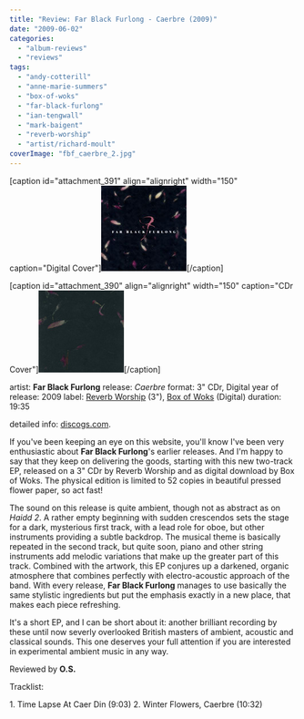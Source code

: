 ```yaml
---
title: "Review: Far Black Furlong - Caerbre (2009)"
date: "2009-06-02"
categories: 
  - "album-reviews"
  - "reviews"
tags: 
  - "andy-cotterill"
  - "anne-marie-summers"
  - "box-of-woks"
  - "far-black-furlong"
  - "ian-tengwall"
  - "mark-baigent"
  - "reverb-worship"
  - "artist/richard-moult"
coverImage: "fbf_caerbre_2.jpg"
---
```


\[caption id="attachment\_391" align="alignright" width="150" caption="Digital Cover"\]![](images/fbf_caerbre_2.jpg)\[/caption\]

\[caption id="attachment\_390" align="alignright" width="150" caption="CDr Cover"\]![](images/fbf_caerbre_1.jpg)\[/caption\]

artist: **Far Black Furlong** release: _Caerbre_ format: 3" CDr, Digital year of release: 2009 label: [Reverb Worship](http://reverbworship.com/) (3"), [Box of Woks](http://info.boxofwoks.com/) (Digital) duration: 19:35

detailed info: [discogs.com](http://www.discogs.com/Far-Black-Furlong-Caerbre/release/1705029).

If you've been keeping an eye on this website, you'll know I've been very enthusiastic about **Far Black Furlong**'s earlier releases. And I'm happy to say that they keep on delivering the goods, starting with this new two-track EP, released on a 3" CDr by Reverb Worship and as digital download by Box of Woks. The physical edition is limited to 52 copies in beautiful pressed flower paper, so act fast!

The sound on this release is quite ambient, though not as abstract as on _Haidd 2_. A rather empty beginning with sudden crescendos sets the stage for a dark, mysterious first track, with a lead role for oboe, but other instruments providing a subtle backdrop. The musical theme is basically repeated in the second track, but quite soon, piano and other string instruments add melodic variations that make up the greater part of this track. Combined with the artwork, this EP conjures up a darkened, organic atmosphere that combines perfectly with electro-acoustic approach of the band. With every release, **Far Black Furlong** manages to use basically the same stylistic ingredients but put the emphasis exactly in a new place, that makes each piece refreshing.

It's a short EP, and I can be short about it: another brilliant recording by these until now severly overlooked British masters of ambient, acoustic and classical sounds. This one deserves your full attention if you are interested in experimental ambient music in any way.

Reviewed by **O.S.**

Tracklist:

1\. Time Lapse At Caer Din (9:03) 2. Winter Flowers, Caerbre (10:32)
